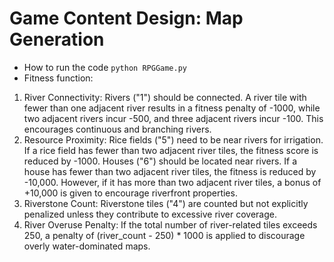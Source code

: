 # Game Content Design: Map Generation
* How to run the code
`python RPGGame.py`
* Fitness function:
1. River Connectivity:
Rivers ("1") should be connected. A river tile with fewer than one adjacent river results in a fitness penalty of -1000, while two adjacent rivers incur -500, and three adjacent rivers incur -100. This encourages continuous and branching rivers.
2. Resource Proximity:
Rice fields ("5") need to be near rivers for irrigation. If a rice field has fewer than two adjacent river tiles, the fitness score is reduced by -1000.
Houses ("6") should be located near rivers. If a house has fewer than two adjacent river tiles, the fitness is reduced by -10,000. However, if it has more than two adjacent river tiles, a bonus of +10,000 is given to encourage riverfront properties.
3. Riverstone Count:
Riverstone tiles ("4") are counted but not explicitly penalized unless they contribute to excessive river coverage.
4. River Overuse Penalty:
If the total number of river-related tiles exceeds 250, a penalty of (river_count - 250) * 1000 is applied to discourage overly water-dominated maps. 
